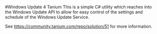 #Windows Update 4 Tanium
This is a simple C# utility which reaches into the Windows Update API to allow for easy control of the settings and schedule of the Windows Update Service.

See https://community.tanium.com/repo/solution/51 for more information.
